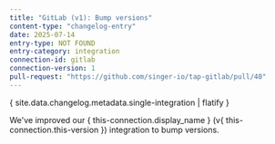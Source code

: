 ```yaml
---
title: "GitLab (v1): Bump versions"
content-type: "changelog-entry"
date: 2025-07-14
entry-type: NOT FOUND
entry-category: integration
connection-id: gitlab
connection-version: 1
pull-request: "https://github.com/singer-io/tap-gitlab/pull/40"
---
```

{ site.data.changelog.metadata.single-integration | flatify }

We've improved our { this-connection.display_name } (v{ this-connection.this-version }) integration to bump versions.